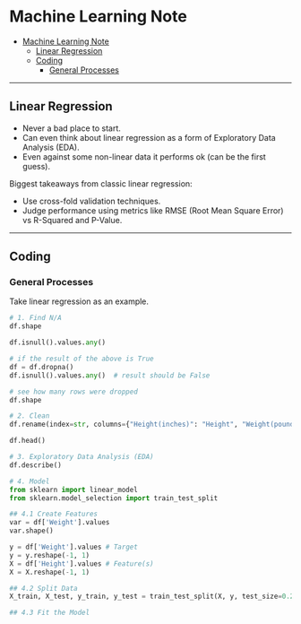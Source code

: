 # Machine Learning Note

- [Machine Learning Note](#machine-learning-note)
  - [Linear Regression](#linear-regression)
  - [Coding](#coding)
    - [General Processes](#general-processes)

---

## Linear Regression 

- Never a bad place to start. 
- Can even think about linear regression as a form of Exploratory Data Analysis (EDA). 
- Even against some non-linear data it performs ok (can be the first guess). 

Biggest takeaways from classic linear regression: 

- Use cross-fold validation techniques. 
- Judge performance using metrics like RMSE (Root Mean Square Error) vs R-Squared and P-Value. 

---

## Coding

### General Processes

Take linear regression as an example.

```python
# 1. Find N/A
df.shape

df.isnull().values.any()

# if the result of the above is True
df = df.dropna()
df.isnull().values.any()  # result should be False

# see how many rows were dropped
df.shape

# 2. Clean
df.rename(index=str, columns={"Height(inches)": "Height", "Weight(pounds)": "Weight"}, inplace=True)

df.head()

# 3. Exploratory Data Analysis (EDA)
df.describe()

# 4. Model
from sklearn import linear_model
from sklearn.model_selection import train_test_split

## 4.1 Create Features
var = df['Weight'].values
var.shape()

y = df['Weight'].values # Target
y = y.reshape(-1, 1)
X = df['Height'].values # Feature(s)
X = X.reshape(-1, 1)

## 4.2 Split Data
X_train, X_test, y_train, y_test = train_test_split(X, y, test_size=0.2)

## 4.3 Fit the Model


```





